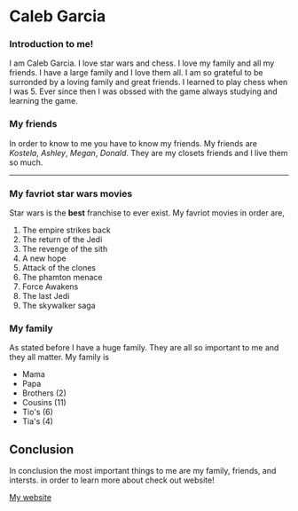 # Caleb Garcia

### Introduction to me!
I am Caleb Garcia. I love star wars and chess. I love my family and all my friends. I have a large family and I love them all. I am so grateful to be surronded by a loving family and great friends. I learned to play chess when I was 5. Ever since then I was obssed with the game always studying and learning the game.

### My friends
In order to know to me you have to know my friends. My friends are _Kostela_, _Ashley_, _Megan_, _Donald_. They are my closets friends and I live them so much.
--- ---
### My favriot star wars movies
Star wars is the **best** franchise to ever exist. My favriot movies in order are,
1. The empire strikes back
2. The return of the Jedi
3. The revenge of the sith
4. A new hope
5. Attack of the clones
6. The phamton menace
7. Force Awakens
8. The last Jedi
9. The skywalker saga
### My family
As stated before I have a huge family. They are all so important to me and they all matter. My family is
- Mama
- Papa
- Brothers (2)
- Cousins (11)
- Tio's (6)
- Tia's (4)
 ## Conclusion

In conclusion the most important things to me are my family, friends, and intersts. in order to learn more about check out website!

[My website](https://calebg4205.github.io/)
